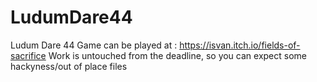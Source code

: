 # LudumDare44
Ludum Dare 44
Game can be played at : https://isvan.itch.io/fields-of-sacrifice
Work is untouched from the deadline, so you can expect some hackyness/out of place files
